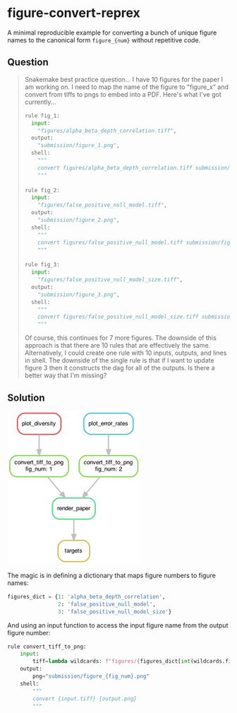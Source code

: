 # figure-convert-reprex

A minimal reproducible example for converting a bunch of unique figure names
to the canonical form `figure_{num}` without repetitive code.

## Question

> Snakemake best practice question... I have 10 figures for the paper I am working on. I need to map the name of the figure to "figure_x" and convert from tiffs to pngs to embed into a PDF. Here's what I've got currently...
> 
> ```python
> rule fig_1:
>   input:
>     "figures/alpha_beta_depth_correlation.tiff",
>   output:
>     "submission/figure_1.png",
>   shell:
>     """
>     convert figures/alpha_beta_depth_correlation.tiff submission/figure_1.png
>     """
> 
> rule fig_2:
>   input:
>     "figures/false_positive_null_model.tiff",
>   output:
>     "submission/figure_2.png",
>   shell:
>     """
>     convert figures/false_positive_null_model.tiff submission/figure_2.png
>     """
> 
> rule fig_3:
>   input:
>     "figures/false_positive_null_model_size.tiff",
>   output:
>     "submission/figure_3.png",
>   shell:
>     """
>     convert figures/false_positive_null_model_size.tiff submission/figure_3.png
>     """
> ```
> 
> Of course, this continues for 7 more figures. The downside of this approach is that there are 10 rules that are effectively the same. Alternatively, I could create one rule with 10 inputs, outputs, and lines in shell. The downside of the single rule is that if I want to update figure 3 then it constructs the dag for all of the outputs. Is there a better way that I'm missing?

## Solution

![dag](figures/dag.png)


The magic is in defining a dictionary that maps figure numbers to figure names:
```python
figures_dict = {1: 'alpha_beta_depth_correlation', 
                2: 'false_positive_null_model',
                3: 'false_positive_null_model_size'}
```

And using an input function to access the 
input figure name from the output figure number:
```python
rule convert_tiff_to_png:
    input:
        tiff=lambda wildcards: f"figures/{figures_dict[int(wildcards.fig_num)]}.tiff"\
    output:
        png="submission/figure_{fig_num}.png"
    shell:
        """
        convert {input.tiff} {output.png}
        """
```

